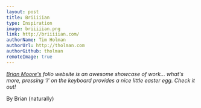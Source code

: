 ```yaml
---
layout: post
title: Briiiiian
type: Inspiration
image: briiiiian.png
link: http://briiiiian.com/
authorName: Tim Holman
authorUrl: http://tholman.com
authorGithub: tholman
remoteImage: true
---
```


_[Brian Moore's](http://briiiiian.com) folio website is an awesome showcase of work... what's more, pressing 'i' on the keyboard provides a nice little easter egg. Check it out!_

By Brian (naturally)
